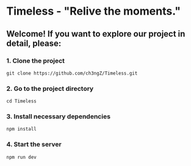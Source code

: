 # Timeless - "Relive the moments."

## Welcome! If you want to explore our project in detail, please:


### 1. Clone the project

```
git clone https://github.com/ch3ngZ/Timeless.git
```

### 2. Go to the project directory

```
cd Timeless
```

### 3. Install necessary dependencies

```
npm install
```

### 4. Start the server

```
npm run dev
```

